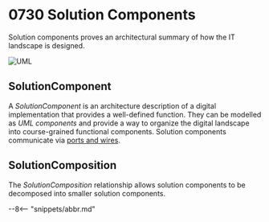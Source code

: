 <!-- SPDX-License-Identifier: CC-BY-4.0 -->
<!-- Copyright Contributors to the ODPi Egeria project 2020. -->


# 0730 Solution Components

Solution components proves an architectural summary of how the IT landscape is designed.

![UML](0730-Solution-Components.svg)

## SolutionComponent

A *SolutionComponent* is an architecture description of a digital implementation that provides a well-defined function.  They can be modelled as *UML components* and provide a way to organize the digital landscape into course-grained functional components. Solution components communicate via [ports and wires](/types/7/0735-Solution-Ports-and-Wires).

## SolutionComposition

The *SolutionComposition* relationship allows solution components to be decomposed into smaller solution components.



--8<-- "snippets/abbr.md"